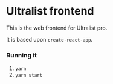 # Ultralist frontend

This is the web frontend for Ultralist pro.

It is based upon `create-react-app`.

### Running it

1. `yarn`
2. `yarn start`
